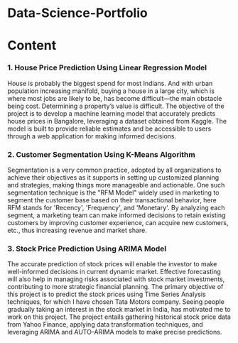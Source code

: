 # Data-Science-Portfolio

# Content
### 1. House Price Prediction Using Linear Regression Model
House is probably the biggest spend for most Indians. And  with urban population increasing manifold, buying a house  in a large city, which is where most jobs are likely to be, has  become difficult—the main obstacle being cost. Determining a  property’s value is difficult. The objective of the project is to develop a machine learning model that accurately predicts house prices in Bangalore, leveraging a dataset obtained from Kaggle. The model is built to provide reliable estimates and be accessible to users through a web application for making informed decisions.

### 2. Customer Segmentation Using K-Means Algorithm
Segmentation is a very common practice, adopted by all organizations to achieve their objectives as it supports in setting up customized planning and strategies, making things more manageable and actionable. One such segmentation technique is the "RFM Model" widely used in marketing to segment the customer base based on their transactional behavior, here RFM stands for 'Recency', 'Frequency', and 'Monetary'. By analyzing each segment, a marketing team can make informed decisions to retain existing customers by improving customer experience, can acquire new customers, etc., thus increasing revenue and market share.

### 3. Stock Price Prediction Using ARIMA Model
The accurate prediction of stock prices will enable the investor to make well-informed decisions in current dynamic market. Effective forecasting will also help in managing risks associated with stock market investments, contributing to more strategic financial planning. The primary objective of this project is to predict the stock prices using Time Series Analysis techniques,  for which I have chosen Tata Motors company. Seeing people gradually taking an interest in the stock market in India, has motivated me to work on this project. The project entails gathering historical stock price data from Yahoo Finance, applying data transformation techniques, and leveraging ARIMA and AUTO-ARIMA models to make precise predictions.
